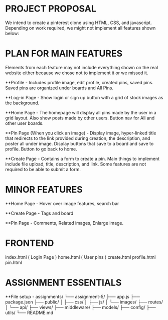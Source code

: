 PROJECT PROPOSAL
======================================
We intend to create a pinterest clone using HTML, CSS, and javascript. Depending on work required, we might not implement all features shown below:

PLAN FOR MAIN FEATURES
======================================
Elements from each feature may not include everything shown on the real website either because we chose not to implement it or we missed it.

**Profile - Includes profile image, edit profile, created pins, saved pins. Saved pins are organized under boards and All Pins.

**Log-in Page - Show login or sign up button with a grid of stock images as the background. 

**Home Page - The homepage will display all pins made by the user in a grid layout. Also show 
posts made by other users. Button nav for All and other user boards. 

**Pin Page (When you click an image) - Display image, hyper-linked title that redirects to the link provided during creation, the description, and poster all under image. Display buttons that save to a board and save to profile. Button to go back to home.

**Create Page - Contains a form to create a pin. Main things to implement include file upload, title, description, and link. Some features are not required to be able to submit a form. 



MINOR FEATURES
======================================
**Home Page - Hover over image features, search bar

**Create Page - Tags and board

**Pin Page - Comments, Related images, Enlarge image.


FRONTEND
======================================
index.html    ( Login Page )
home.html    ( User pins )
create.html
profile.html 
pin.html  


ASSIGNMENT ESSENTIALS 
======================================
**File setup -
assignments/
└── assignment-5/
    ├── app.js
    ├── package.json
    ├── public/
    │   ├── css/
    │   ├── js/
    │   └── images/
    ├── routes/
    │   └── api/
    ├── views/
    ├── middleware/
    ├── models/
    ├── config/
    ├── utils/
    └── README.md






